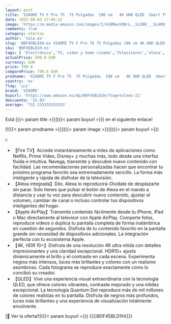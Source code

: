 ```yaml
---
layout: post
title: 'XIAOMI TV F Pro 75  75 Pulgadas  190 cm   4K UHD QLED  Smart TV  Fire TV  Control por Voz Alexa  HDR10+  Modo Game Boost 120Hz  MEMC  2GB+32GB  Compatible con Apple AirPlay  2025'
date: 2025-09-03 17:04:32
image: 'https://m.media-amazon.com/images/I/410MwvVQ0rL._SL500_._SL400_.jpg'
comments: true
category: ofertas
author: 'tole.es'
slug: 'B0F45BLD1H-es XIAOMI TV F Pro 75 75 Pulgadas 190 cm 4K UHD QLED Smart TV...'
sku: 'B0F45BLD1H-es'
tags: [ 'Electrónica','TV, vídeo y home cinema','Televisores','alexa','xiaomi','🇪🇸', ]
actualPrice: 599.0 EUR
currency: EUR
price: 599.0
comparePrice: 799.0 EUR
prodname: 'XIAOMI TV F Pro 75  75 Pulgadas  190 cm   4K UHD QLED  Smart TV  Fire TV  Control por Voz Alexa  HDR10+  Modo Game Boost 120Hz  MEMC  2GB+32GB  Compatible con Apple AirPlay  2025'
country: 'es'
flag: '🇪🇸'
brand: 'XIAOMI'
buyurl: 'https://www.amazon.es/dp/B0F45BLD1H/?tag=tolees-21'
descuento: '25.03'
average: '732.333333333333'
---
```


Está [{{< param title >}}]({{< param buyurl >}}) en el siguiente enlace!

[![{{< param prodname >}}]({{< param image >}})]({{< param buyurl >}})

ℹ️:

- 【Fire TV】Accede instantáneamente a miles de aplicaciones como Netflix, Prime Video, Disney+ y muchas más, todo desde una interfaz fluida e intuitiva. Navega, transmite y descubre nuevo contenido con facilidad. Las recomendaciones personalizadas hacen que encontrar tu próximo programa favorito sea extremadamente sencillo. La forma más inteligente y rápida de disfrutar de la televisión.
- 【Alexa integrada】Dilo. Alexa lo reproducirá-Olvídate de desplazarte sin parar. Solo tienes que pulsar el botón de Alexa en el mando a distancia y usar tu voz para descubrir nuevo contenido, ajustar el volumen, cambiar de canal o incluso controlar tus dispositivos inteligentes del hogar.
- 【Apple AirPlay】Transmite contenido fácilmente desde tu iPhone, iPad o Mac directamente al televisor con Apple AirPlay. Comparte fotos, reproduce videos o duplica tu pantalla completa de forma inalámbrica en cuestión de segundos. Disfruta de tu contenido favorito en la pantalla grande sin necesidad de dispositivos adicionales. La integración perfecta con tu ecosistema Apple.
- 【4K, HDR 10+】Disfruta de una resolución 4K ultra nítida con detalles impresionantes y una claridad excepcional. HDR10+ ajusta dinámicamente el brillo y el contraste en cada escena. Experimenta negros más intensos, luces más brillantes y colores con un realismo asombroso. Cada fotograma se reproduce exactamente como lo concibió su creador.
- 【QLED】Vive una experiencia visual extraordinaria con la tecnología QLED, que ofrece colores vibrantes, contraste mejorado y una nitidez excepcional. La tecnología Quantum Dot reproduce más de mil millones de colores realistas en tu pantalla. Disfruta de negros más profundos, luces más brillantes y una experiencia de visualización totalmente envolvente.

[🛒 Ver la oferta!!]({{< param buyurl >}})
{{<world>}}B0F45BLD1H{{</world>}}
